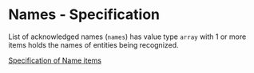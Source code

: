 # Names - Specification

List of acknowledged names (`names`) has value type `array` with 1 or more items holds the names of entities being recognized.

[Specification of Name items](types/acknowledgments/acknowledgment/names/name-spec.en.md)
